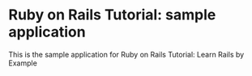 # Ruby on Rails Tutorial: sample application

This is the sample application for Ruby on Rails Tutorial: Learn Rails by Example
